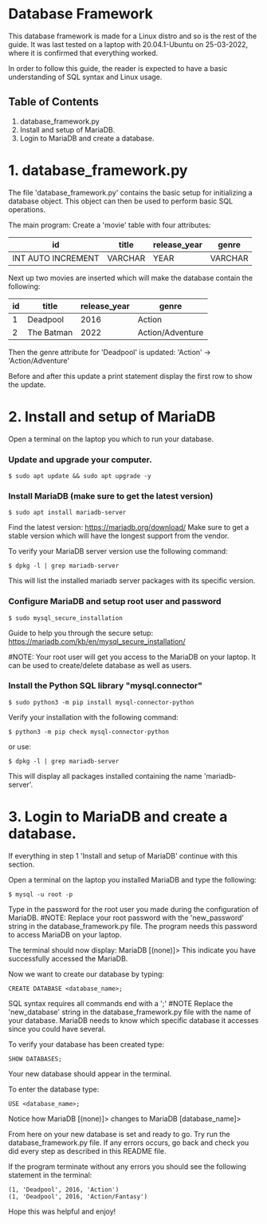 # Database Framework


This database framework is made for a Linux distro and so is the rest of the guide. 
It was last tested on a laptop with 20.04.1-Ubuntu on 25-03-2022, where it is confirmed that everything worked.

In order to follow this guide, the reader is expected to have a basic understanding of SQL syntax and Linux usage.

## Table of Contents

1. database_framework.py
2. Install and setup of MariaDB.
3. Login to MariaDB and create a database.


# 1. database_framework.py

The file 'database_framework.py' contains the basic setup for initializing a database object.
This object can then be used to perform basic SQL operations.

The main program:
Create a 'movie' table with four attributes:   

|id        | title         | release_year  	| genre   |
| -------- | ------------- | -------------- | ------- |
| INT AUTO INCREMENT | VARCHAR | YEAR       | VARCHAR |

Next up two movies are inserted which will make the database contain the following: 

|  id   | title  | release_year  	| genre  |
| -------- | ------------- | -------- | --- |
|  1  | Deadpool     |   2016   |   Action         |
|  2  | The Batman   |   2022   |  Action/Adventure|

Then the genre attribute for 'Deadpool' is updated:
'Action' -> 'Action/Adventure'

Before and after this update a print statement display the first row to show the update.  


# 2. Install and setup of MariaDB

Open a terminal on the laptop you which to run your database.

### Update and upgrade your computer.
```
$ sudo apt update && sudo apt upgrade -y
```

### Install MariaDB (make sure to get the latest version)
```
$ sudo apt install mariadb-server
```

Find the latest version: https://mariadb.org/download/
Make sure to get a stable version which will have the longest support from the vendor.

To verify your MariaDB server version use the following command:
```
$ dpkg -l | grep mariadb-server
```
This will list the installed mariadb server packages with its specific version.

### Configure MariaDB and setup root user and password
```
$ sudo mysql_secure_installation
``` 

Guide to help you through the secure setup:
https://mariadb.com/kb/en/mysql_secure_installation/

#NOTE: Your root user will get you access to the MariaDB on your laptop. It can be used to create/delete database as well as users. 

### Install the Python SQL library "mysql.connector"
```
$ sudo python3 -m pip install mysql-connector-python
```
Verify your installation with the following command:
```
$ python3 -m pip check mysql-connector-python
```
or use:
```
$ dpkg -l | grep mariadb-server
```
This will display all packages installed containing the name 'mariadb-server'.

# 3. Login to MariaDB and create a database.

If everything in step 1 'Install and setup of MariaDB' continue with this section.

Open a terminal on the laptop you installed MariaDB and type the following:
```
$ mysql -u root -p
```
Type in the password for the root user you made during the configuration of MariaDB.
#NOTE: Replace your root password with the 'new_password' string in the database_framework.py file. The program needs this password to access MariaDB on your laptop.

The terminal should now display: 
MariaDB [(none)]> 
This indicate you have successfully accessed the MariaDB.

Now we want to create our database by typing:
```
CREATE DATABASE <database_name>;
```
SQL syntax requires all commands end with a ';'
#NOTE Replace the 'new_database' string in the database_framework.py file with the name of your database. MariaDB needs to know which specific database it accesses since you could have several.

To verify your database has been created type:
```
SHOW DATABASES;
```
Your new database should appear in the terminal.

To enter the database type:
```
USE <database_name>;
```
Notice how MariaDB [(none)]> changes to MariaDB [database_name]> 

From here on your new database is set and ready to go.
Try run the database_framework.py file. If any errors occurs, go back and check you did every step as described in this README file. 

If the program terminate without any errors you should see the following statement in the terminal:
```
(1, 'Deadpool', 2016, 'Action')
(1, 'Deadpool', 2016, 'Action/Fantasy')  
```

Hope this was helpful and enjoy! 
